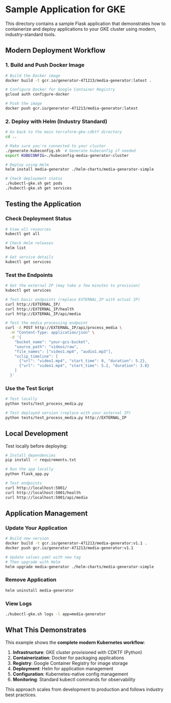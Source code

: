 # Sample Application for GKE

This directory contains a sample Flask application that demonstrates how to containerize and deploy applications to your GKE cluster using modern, industry-standard tools.

## Modern Deployment Workflow

### 1. Build and Push Docker Image

```bash
# Build the Docker image
docker build -t gcr.io/generator-471213/media-generator:latest .

# Configure Docker for Google Container Registry
gcloud auth configure-docker

# Push the image
docker push gcr.io/generator-471213/media-generator:latest
```

### 2. Deploy with Helm (Industry Standard)

```bash
# Go back to the main terraform-gke-cdktf directory
cd ..

# Make sure you're connected to your cluster
./generate-kubeconfig.sh  # Generate kubeconfig if needed
export KUBECONFIG=./kubeconfig-media-generator-cluster

# Deploy using Helm
helm install media-generator ./helm-charts/media-generator-simple

# Check deployment status
./kubectl-gke.sh get pods
./kubectl-gke.sh get services
```

## Testing the Application

### Check Deployment Status
```bash
# View all resources
kubectl get all

# Check Helm releases
helm list

# Get service details
kubectl get services
```

### Test the Endpoints
```bash
# Get the external IP (may take a few minutes to provision)
kubectl get services

# Test basic endpoints (replace EXTERNAL_IP with actual IP)
curl http://EXTERNAL_IP/
curl http://EXTERNAL_IP/health
curl http://EXTERNAL_IP/api/media

# Test the media processing endpoint
curl -X POST http://EXTERNAL_IP/api/process_media \
  -H "Content-Type: application/json" \
  -d '{
    "bucket_name": "your-gcs-bucket",
    "source_path": "videos/raw",
    "file_names": ["video1.mp4", "audio1.mp3"],
    "vclip_timeline": [
      {"url": "video1.mp4", "start_time": 0, "duration": 5.2},
      {"url": "video1.mp4", "start_time": 5.2, "duration": 3.8}
    ]
  }'
```

### Use the Test Script
```bash
# Test locally
python tests/test_process_media.py

# Test deployed version (replace with your external IP)
python tests/test_process_media.py http://EXTERNAL_IP
```

## Local Development

Test locally before deploying:

```bash
# Install dependencies
pip install -r requirements.txt

# Run the app locally
python flask_app.py

# Test endpoints
curl http://localhost:5001/
curl http://localhost:5001/health
curl http://localhost:5001/api/media
```

## Application Management

### Update Your Application
```bash
# Build new version
docker build -t gcr.io/generator-471213/media-generator:v1.1 .
docker push gcr.io/generator-471213/media-generator:v1.1

# Update values.yaml with new tag
# Then upgrade with Helm
helm upgrade media-generator ./helm-charts/media-generator-simple
```

### Remove Application
```bash
helm uninstall media-generator
```

### View Logs
```bash
./kubectl-gke.sh logs -l app=media-generator
```

## What This Demonstrates

This example shows the **complete modern Kubernetes workflow**:

1. **Infrastructure**: GKE cluster provisioned with CDKTF (Python)
2. **Containerization**: Docker for packaging applications
3. **Registry**: Google Container Registry for image storage
4. **Deployment**: Helm for application management
5. **Configuration**: Kubernetes-native config management
6. **Monitoring**: Standard kubectl commands for observability

This approach scales from development to production and follows industry best practices.